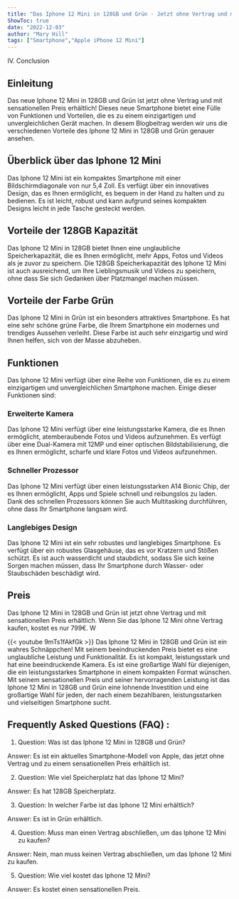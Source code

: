 ```yaml
---
title: "Das Iphone 12 Mini in 128GB und Grün - Jetzt ohne Vertrag und mit sensationellen Preis!"
ShowToc: true 
date: "2022-12-03"
author: "Mary Hill" 
tags: ["Smartphone","Apple iPhone 12 Mini"]
---
```

IV. Conclusion

## Einleitung
Das neue Iphone 12 Mini in 128GB und Grün ist jetzt ohne Vertrag und mit sensationellen Preis erhältlich! Dieses neue Smartphone bietet eine Fülle von Funktionen und Vorteilen, die es zu einem einzigartigen und unvergleichlichen Gerät machen. In diesem Blogbeitrag werden wir uns die verschiedenen Vorteile des Iphone 12 Mini in 128GB und Grün genauer ansehen. 

## Überblick über das Iphone 12 Mini
Das Iphone 12 Mini ist ein kompaktes Smartphone mit einer Bildschirmdiagonale von nur 5,4 Zoll. Es verfügt über ein innovatives Design, das es Ihnen ermöglicht, es bequem in der Hand zu halten und zu bedienen. Es ist leicht, robust und kann aufgrund seines kompakten Designs leicht in jede Tasche gesteckt werden. 

## Vorteile der 128GB Kapazität
Das Iphone 12 Mini in 128GB bietet Ihnen eine unglaubliche Speicherkapazität, die es Ihnen ermöglicht, mehr Apps, Fotos und Videos als je zuvor zu speichern. Die 128GB Speicherkapazität des Iphone 12 Mini ist auch ausreichend, um Ihre Lieblingsmusik und Videos zu speichern, ohne dass Sie sich Gedanken über Platzmangel machen müssen. 

## Vorteile der Farbe Grün
Das Iphone 12 Mini in Grün ist ein besonders attraktives Smartphone. Es hat eine sehr schöne grüne Farbe, die Ihrem Smartphone ein modernes und trendiges Aussehen verleiht. Diese Farbe ist auch sehr einzigartig und wird Ihnen helfen, sich von der Masse abzuheben. 

## Funktionen
Das Iphone 12 Mini verfügt über eine Reihe von Funktionen, die es zu einem einzigartigen und unvergleichlichen Smartphone machen. Einige dieser Funktionen sind: 

### Erweiterte Kamera
Das Iphone 12 Mini verfügt über eine leistungsstarke Kamera, die es Ihnen ermöglicht, atemberaubende Fotos und Videos aufzunehmen. Es verfügt über eine Dual-Kamera mit 12MP und einer optischen Bildstabilisierung, die es Ihnen ermöglicht, scharfe und klare Fotos und Videos aufzunehmen. 

### Schneller Prozessor
Das Iphone 12 Mini verfügt über einen leistungsstarken A14 Bionic Chip, der es Ihnen ermöglicht, Apps und Spiele schnell und reibungslos zu laden. Dank des schnellen Prozessors können Sie auch Multitasking durchführen, ohne dass Ihr Smartphone langsam wird. 

### Langlebiges Design
Das Iphone 12 Mini ist ein sehr robustes und langlebiges Smartphone. Es verfügt über ein robustes Glasgehäuse, das es vor Kratzern und Stößen schützt. Es ist auch wasserdicht und staubdicht, sodass Sie sich keine Sorgen machen müssen, dass Ihr Smartphone durch Wasser- oder Staubschäden beschädigt wird. 

## Preis
Das Iphone 12 Mini in 128GB und Grün ist jetzt ohne Vertrag und mit sensationellen Preis erhältlich. Wenn Sie das Iphone 12 Mini ohne Vertrag kaufen, kostet es nur 799€. W

{{< youtube 9mTs1fAkfGk >}} 
Das Iphone 12 Mini in 128GB und Grün ist ein wahres Schnäppchen! Mit seinem beeindruckenden Preis bietet es eine unglaubliche Leistung und Funktionalität. Es ist kompakt, leistungsstark und hat eine beeindruckende Kamera. Es ist eine großartige Wahl für diejenigen, die ein leistungsstarkes Smartphone in einem kompakten Format wünschen. Mit seinem sensationellen Preis und seiner hervorragenden Leistung ist das Iphone 12 Mini in 128GB und Grün eine lohnende Investition und eine großartige Wahl für jeden, der nach einem bezahlbaren, leistungsstarken und vielseitigen Smartphone sucht.

## Frequently Asked Questions (FAQ) :
1. Question: Was ist das Iphone 12 Mini in 128GB und Grün?

Answer: Es ist ein aktuelles Smartphone-Modell von Apple, das jetzt ohne Vertrag und zu einem sensationellen Preis erhältlich ist.

2. Question: Wie viel Speicherplatz hat das Iphone 12 Mini?

Answer: Es hat 128GB Speicherplatz.

3. Question: In welcher Farbe ist das Iphone 12 Mini erhältlich?

Answer: Es ist in Grün erhältlich.

4. Question: Muss man einen Vertrag abschließen, um das Iphone 12 Mini zu kaufen?

Answer: Nein, man muss keinen Vertrag abschließen, um das Iphone 12 Mini zu kaufen.

5. Question: Wie viel kostet das Iphone 12 Mini?

Answer: Es kostet einen sensationellen Preis.


